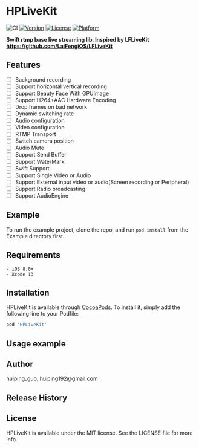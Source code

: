 # HPLiveKit

![CI](https://github.com/huiping192/HPLiveKit/workflows/CI/badge.svg)
[![Version](https://img.shields.io/cocoapods/v/HPLiveKit.svg?style=flat)](https://cocoapods.org/pods/HPLiveKit)
[![License](https://img.shields.io/cocoapods/l/HPLiveKit.svg?style=flat)](https://cocoapods.org/pods/HPLiveKit)
[![Platform](https://img.shields.io/cocoapods/p/HPLiveKit.svg?style=flat)](https://cocoapods.org/pods/HPLiveKit)


**Swift rtmp base live streaming lib. Inspired by LFLiveKit https://github.com/LaiFengiOS/LFLiveKit**


## Features

- [ ] 	Background recording
- [ ] 	Support horizontal vertical recording
- [ ] 	Support Beauty Face With GPUImage
- [ ] 	Support H264+AAC Hardware Encoding
- [ ] 	Drop frames on bad network 
- [ ] 	Dynamic switching rate
- [ ] 	Audio configuration
- [ ] 	Video configuration
- [ ] 	RTMP Transport
- [ ] 	Switch camera position
- [ ] 	Audio Mute
- [ ] 	Support Send Buffer
- [ ] 	Support WaterMark
- [ ] 	Swift Support
- [ ] 	Support Single Video or Audio 
- [ ] 	Support External input video or audio(Screen recording or Peripheral)
- [ ]   Support Radio broadcasting 
- [ ]   Support AudioEngine

## Example

To run the example project, clone the repo, and run `pod install` from the Example directory first.

## Requirements
    - iOS 8.0+
    - Xcode 13
    
## Installation

HPLiveKit is available through [CocoaPods](https://cocoapods.org). To install
it, simply add the following line to your Podfile:

```ruby
pod 'HPLiveKit'
```

## Usage example 


## Author

huiping_guo, huiping192@gmail.com

## Release History

## License

HPLiveKit is available under the MIT license. See the LICENSE file for more info.
